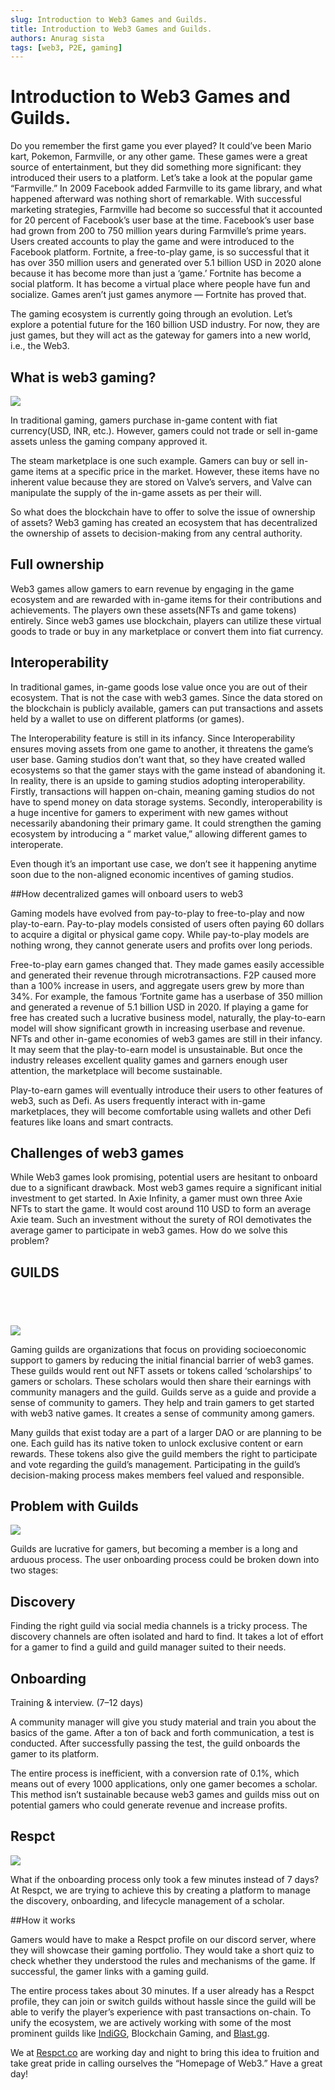 ```yaml
---
slug: Introduction to Web3 Games and Guilds.
title: Introduction to Web3 Games and Guilds.
authors: Anurag sista
tags: [web3, P2E, gaming]
---
```


Introduction to Web3 Games and Guilds.
======================================

Do you remember the first game you ever played? It could’ve been Mario kart, Pokemon, Farmville, or any other game. These games were a great source of entertainment, but they did something more significant: they introduced their users to a platform. Let’s take a look at the popular game “Farmville.” In 2009 Facebook added Farmville to its game library, and what happened afterward was nothing short of remarkable. With successful marketing strategies, Farmville had become so successful that it accounted for 20 percent of Facebook’s user base at the time. Facebook’s user base had grown from 200 to 750 million years during Farmville’s prime years. Users created accounts to play the game and were introduced to the Facebook platform. Fortnite, a free-to-play game, is so successful that it has over 350 million users and generated over 5.1 billion USD in 2020 alone because it has become more than just a ‘game.’ Fortnite has become a social platform. It has become a virtual place where people have fun and socialize. Games aren’t just games anymore — Fortnite has proved that.

The gaming ecosystem is currently going through an evolution. Let’s explore a potential future for the 160 billion USD industry. For now, they are just games, but they will act as the gateway for gamers into a new world, i.e., the Web3.

## What is web3 gaming?

![](https://miro.medium.com/max/1400/0*3nrJmyvQ1yIyD-D3)

In traditional gaming, gamers purchase in-game content with fiat currency(USD, INR, etc.). However, gamers could not trade or sell in-game assets unless the gaming company approved it.

The steam marketplace is one such example. Gamers can buy or sell in-game items at a specific price in the market. However, these items have no inherent value because they are stored on Valve’s servers, and Valve can manipulate the supply of the in-game assets as per their will.

So what does the blockchain have to offer to solve the issue of ownership of assets? Web3 gaming has created an ecosystem that has decentralized the ownership of assets to decision-making from any central authority.

## Full ownership

Web3 games allow gamers to earn revenue by engaging in the game ecosystem and are rewarded with in-game items for their contributions and achievements. The players own these assets(NFTs and game tokens) entirely. Since web3 games use blockchain, players can utilize these virtual goods to trade or buy in any marketplace or convert them into fiat currency.

## Interoperability

In traditional games, in-game goods lose value once you are out of their ecosystem. That is not the case with web3 games. Since the data stored on the blockchain is publicly available, gamers can put transactions and assets held by a wallet to use on different platforms (or games).

The Interoperability feature is still in its infancy. Since Interoperability ensures moving assets from one game to another, it threatens the game’s user base. Gaming studios don’t want that, so they have created walled ecosystems so that the gamer stays with the game instead of abandoning it. In reality, there is an upside to gaming studios adopting interoperability. Firstly, transactions will happen on-chain, meaning gaming studios do not have to spend money on data storage systems. Secondly, interoperability is a huge incentive for gamers to experiment with new games without necessarily abandoning their primary game. It could strengthen the gaming ecosystem by introducing a “ market value,” allowing different games to interoperate.

Even though it’s an important use case, we don’t see it happening anytime soon due to the non-aligned economic incentives of gaming studios.

##How decentralized games will onboard users to web3

Gaming models have evolved from pay-to-play to free-to-play and now play-to-earn. Pay-to-play models consisted of users often paying 60 dollars to acquire a digital or physical game copy. While pay-to-play models are nothing wrong, they cannot generate users and profits over long periods.

Free-to-play earn games changed that. They made games easily accessible and generated their revenue through microtransactions. F2P caused more than a 100% increase in users, and aggregate users grew by more than 34%. For example, the famous ‘Fortnite game has a userbase of 350 million and generated a revenue of 5.1 billion USD in 2020. If playing a game for free has created such a lucrative business model, naturally, the play-to-earn model will show significant growth in increasing userbase and revenue. NFTs and other in-game economies of web3 games are still in their infancy. It may seem that the play-to-earn model is unsustainable. But once the industry releases excellent quality games and garners enough user attention, the marketplace will become sustainable.

Play-to-earn games will eventually introduce their users to other features of web3, such as Defi. As users frequently interact with in-game marketplaces, they will become comfortable using wallets and other Defi features like loans and smart contracts.

## Challenges of web3 games

While Web3 games look promising, potential users are hesitant to onboard due to a significant drawback. Most web3 games require a significant initial investment to get started. In Axie Infinity, a gamer must own three Axie NFTs to start the game. It would cost around 110 USD to form an average Axie team. Such an investment without the surety of ROI demotivates the average gamer to participate in web3 games. How do we solve this problem?

## GUILDS

## ​​

![](https://miro.medium.com/max/1400/0*Hirr6IDInpAg8x98)

Gaming guilds are organizations that focus on providing socioeconomic support to gamers by reducing the initial financial barrier of web3 games. These guilds would rent out NFT assets or tokens called ‘scholarships’ to gamers or scholars. These scholars would then share their earnings with community managers and the guild. Guilds serve as a guide and provide a sense of community to gamers. They help and train gamers to get started with web3 native games. It creates a sense of community among gamers.

Many guilds that exist today are a part of a larger DAO or are planning to be one. Each guild has its native token to unlock exclusive content or earn rewards. These tokens also give the guild members the right to participate and vote regarding the guild’s management. Participating in the guild’s decision-making process makes members feel valued and responsible.

## Problem with Guilds

![](https://miro.medium.com/max/1400/0*D7r_WdNOjchhqvV0)

Guilds are lucrative for gamers, but becoming a member is a long and arduous process. The user onboarding process could be broken down into two stages:

## Discovery

Finding the right guild via social media channels is a tricky process. The discovery channels are often isolated and hard to find. It takes a lot of effort for a gamer to find a guild and guild manager suited to their needs.

## Onboarding

Training & interview. (7–12 days)

A community manager will give you study material and train you about the basics of the game. After a ton of back and forth communication, a test is conducted. After successfully passing the test, the guild onboards the gamer to its platform.

The entire process is inefficient, with a conversion rate of 0.1%, which means out of every 1000 applications, only one gamer becomes a scholar. This method isn’t sustainable because web3 games and guilds miss out on potential gamers who could generate revenue and increase profits.

## Respct

![](https://miro.medium.com/max/1280/0*aWs8qg4Cwe5ODeBy)

What if the onboarding process only took a few minutes instead of 7 days? At Respct, we are trying to achieve this by creating a platform to manage the discovery, onboarding, and lifecycle management of a scholar.

##How it works

Gamers would have to make a Respct profile on our discord server, where they will showcase their gaming portfolio. They would take a short quiz to check whether they understood the rules and mechanisms of the game. If successful, the gamer links with a gaming guild.

The entire process takes about 30 minutes. If a user already has a Respct profile, they can join or switch guilds without hassle since the guild will be able to verify the player’s experience with past transactions on-chain. To unify the ecosystem, we are actively working with some of the most prominent guilds like [IndiGG](https://indi.gg/), Blockchain Gaming, and [Blast.gg](https://blast.gg/).

We at [Respct.co](https://respct.co/) are working day and night to bring this idea to fruition and take great pride in calling ourselves the “Homepage of Web3.” Have a great day!
